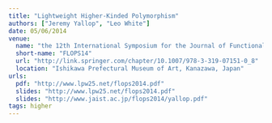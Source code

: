 ```yaml
---
title: "Lightweight Higher-Kinded Polymorphism"
authors: ["Jeremy Yallop", "Leo White"]
date: 05/06/2014
venue:
  name: "the 12th International Symposium for the Journal of Functional and Logic Programming, Vol 8475 of the series Lecture Notes in Computer Science"
  short-name: "FLOPS14"
  url: "http://link.springer.com/chapter/10.1007/978-3-319-07151-0_8"
  location: "Ishikawa Prefectural Museum of Art, Kanazawa, Japan"
urls:
  pdf: "http://www.lpw25.net/flops2014.pdf"
  slides: "http://www.lpw25.net/flops2014.pdf"
  slides: "http://www.jaist.ac.jp/flops2014/yallop.pdf"
tags: higher
---
```

